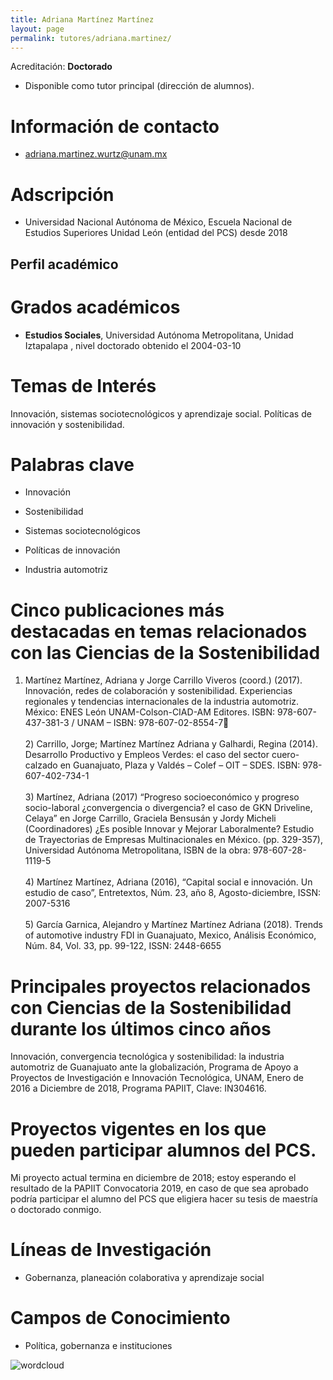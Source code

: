 ```yaml
---
title: Adriana Martínez Martínez
layout: page
permalink: tutores/adriana.martinez/
---
```


Acreditación: **Doctorado**


 - Disponible como tutor principal (dirección de alumnos).






# Información de contacto

 - <adriana.martinez.wurtz@unam.mx>





# Adscripción


 - Universidad Nacional Autónoma de México, Escuela Nacional de Estudios Superiores Unidad León (entidad del PCS)     desde 2018
 





## Perfil académico


# Grados académicos


 - **Estudios Sociales**, Universidad Autónoma Metropolitana, Unidad Iztapalapa , nivel doctorado obtenido el 2004-03-10




# Temas de Interés

Innovación, sistemas sociotecnológicos y aprendizaje social. 
Políticas de innovación y sostenibilidad.



# Palabras clave


 - Innovación

 - Sostenibilidad

 - Sistemas sociotecnológicos

 - Políticas de innovación

 - Industria automotriz




# Cinco publicaciones más destacadas en temas relacionados con las Ciencias de la Sostenibilidad

1)	Martínez Martínez, Adriana y Jorge Carrillo Viveros (coord.) (2017). Innovación, redes de colaboración y sostenibilidad. Experiencias regionales y tendencias internacionales de la industria automotriz. México: ENES León UNAM-Colson-CIAD-AM Editores. ISBN: 978-607-437-381-3 / UNAM – ISBN: 978-607-02-8554-7	<br /><br />2) Carrillo, Jorge; Martínez Martínez Adriana y Galhardi, Regina (2014). Desarrollo Productivo y Empleos Verdes: el caso del sector cuero-calzado en Guanajuato, Plaza y Valdés – Colef – OIT – SDES. ISBN: 978-607-402-734-1 <br /><br />3) Martínez, Adriana (2017) “Progreso socioeconómico y progreso socio-laboral ¿convergencia o divergencia? el caso de GKN Driveline, Celaya” en Jorge Carrillo, Graciela Bensusán y Jordy Micheli (Coordinadores) ¿Es posible Innovar y Mejorar Laboralmente? Estudio de Trayectorias de Empresas Multinacionales en México. (pp. 329-357), Universidad Autónoma Metropolitana, ISBN de la obra: 978-607-28-1119-5<br /><br />4) Martínez Martínez, Adriana (2016), “Capital social e innovación. Un estudio de caso”, Entretextos, Núm. 23, año 8, Agosto-diciembre, ISSN: 2007-5316 <br /><br />5) García Garnica, Alejandro y Martínez Martínez Adriana (2018). Trends of automotive industry FDI in Guanajuato, Mexico, Análisis Económico, Núm. 84, Vol. 33, pp. 99-122, ISSN: 2448-6655




# Principales proyectos relacionados con Ciencias de la Sostenibilidad durante los últimos cinco años

Innovación, convergencia tecnológica y sostenibilidad: la industria automotriz de Guanajuato ante la globalización, Programa de Apoyo a Proyectos de Investigación e Innovación Tecnológica, UNAM, Enero de 2016 a Diciembre de 2018, Programa PAPIIT, Clave: IN304616.




# Proyectos vigentes en los que pueden participar alumnos del PCS.

Mi proyecto actual termina en diciembre de 2018; estoy esperando el resultado de la PAPIIT Convocatoria 2019, en caso de que sea aprobado podría participar el alumno del PCS que eligiera hacer su tesis de maestría o doctorado conmigo.




# Líneas de Investigación


 - Gobernanza, planeación colaborativa y aprendizaje social





# Campos de Conocimiento

 - Política, gobernanza e instituciones



![wordcloud](https://sostenibilidad.posgrado.unam.mx/media/perfil-academico/5/wordcloud.png)

